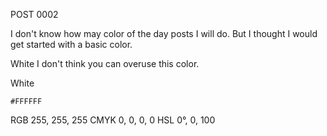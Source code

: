 POST 0002

I don't know how may color of the day posts I will do.
But I thought I would get started with a basic color.

White
I don't think you can overuse this color.

White
```palette
#FFFFFF
```
RGB 255, 255, 255
CMYK	0, 0, 0, 0
HSL	0°, 0, 100


